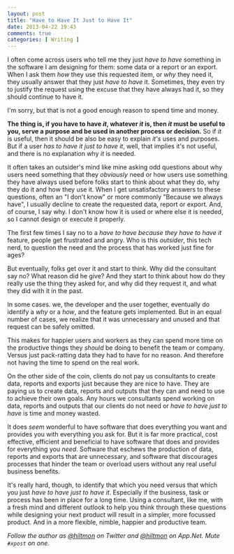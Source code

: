 ```yaml
---
layout: post
title: "Have to Have It Just to Have It"
date: 2013-04-22 19:43
comments: true
categories: [ Writing ]
---
```


I often come across users who tell me they just *have to have* something in the software I am designing for them: some data or a report or an export. When I ask them *how* they use this requested item, or *why* they need it, they usually answer that they just *have to have* it. Sometimes, they even try to justify the request using the excuse that they have always had it, so they should continue to have it.

I'm sorry, but that is not a good enough reason to spend time and money.

**The thing is, if you have to have *it*, whatever *it* is, then *it* must be useful to you, serve a purpose and be used in another process or decision.** So if *it* is useful, then it should be also be easy to explain *it's* uses and purposes. But if a user *has to have it just to have it*, well, that implies it's not useful, and there is no explanation why *it* is needed.

It often takes an outsider's mind like mine asking odd questions about why users need something that they *obviously* need or how users use something they have always used before folks start to think about what they do, why they do it and how they use it. When I get unsatisfactory answers to these questions, often an "I don't know" or more commonly "Because we always have", I usually decline to create the requested data, report or export. And, of course, I say why. I don't know how it is used or where else it is needed, so I cannot design or execute it properly.

The first few times I say no to a *have to have because they have to have it* feature, people get frustrated and angry. Who is this *outsider*, this tech nerd, to question the need and the process that has worked just fine for ages? 

But eventually, folks get over it and start to think. Why did the consultant say no? What reason did he give? And they start to think about how do they really use the thing they asked for, and why did they request it, and what they did with it in the past.

In some cases. we, the developer and the user together, eventually do identify a *why* or a *how*, and the feature gets implemented. But in an equal number of cases, we realize that it was unnecessary and unused and that request can be safely omitted.

This makes for happier users and workers as they can spend more time on the productive things they *should* be doing to benefit the team or company. Versus just pack-ratting data they had to have for no reason. And therefore not having the time to spend on the real work.

On the other side of the coin, clients do not pay us consultants to create data, reports and exports just because they are nice to have. They are paying us to create data, reports and outputs that they can and need to use to achieve their own goals. Any hours we consultants spend working on data, reports and outputs that our clients do not need or *have to have just to have* is time and money wasted.

It does *seem* wonderful to have software that does everything you want and provides you with everything you ask for. But it is far more practical, cost effective, efficient and beneficial to have software that does and provides for everything you *need*. Software that eschews the production of data, reports and exports that are unnecessary, and software that discourages processes that hinder the team or overload users without any real useful business benefits.

It's really hard, though, to identify that which you need versus that which you just *have to have just to have it*. Especially if the business, task or process has been in place for a long time. Using a consultant, like me, with a fresh mind and different outlook to help you think through these questions while designing your next product will result in a simpler, more focussed product. And in a more flexible, nimble, happier and productive team.

*Follow the author as [@hiltmon](http://https://twitter.com/hiltmon) on Twitter and [@hiltmon](http://alpha.app.net/hiltmon) on App.Net. Mute `#xpost` on one.*